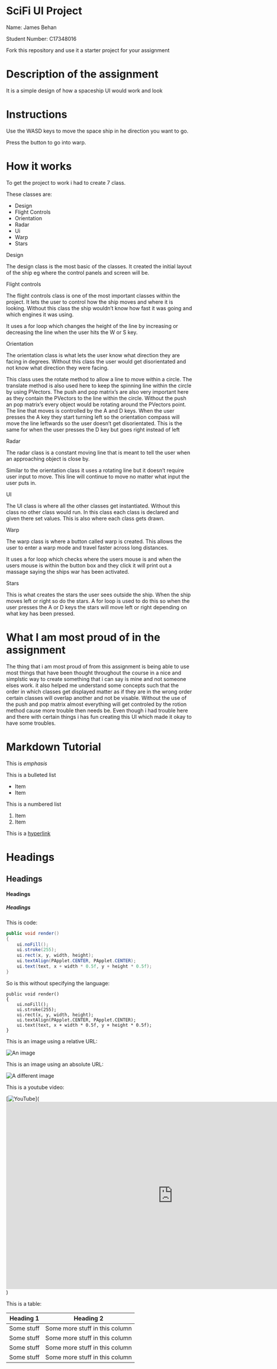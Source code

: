 # SciFi UI Project

Name: James Behan

Student Number: C17348016

Fork this repository and use it a starter project for your assignment

# Description of the assignment

It is a simple design of how a spaceship UI would work and look 

# Instructions

Use the WASD keys to move the space ship in he direction you want to go.

Press the button to go into warp.

# How it works

To get the project to work i had to create 7 class.

These classes are: 
- Design 
- Flight Controls  
- Orientation 
- Radar 
- Ui 
- Warp 
- Stars 

Design

The design class is the most basic of the classes. It created the initial layout of the ship eg where the control panels and screen will be. 

Flight controls 

The flight controls class is one of the most important classes within the project. It lets the user to control how the ship moves and where it is looking. Without this class the ship wouldn’t know how fast it was going and which engines it was using.

It uses a for loop which changes the height of the line by increasing or decreasing the line when the user hits the W or S key.  

Orientation  

The orientation class is what lets the user know what direction they are facing in degrees. Without this class the user would get disorientated and not know what direction they were facing.

This class uses the rotate method to allow a line to move within a circle. The translate method is also used here to keep the spinning line within the circle by using PVectors. The push and pop matrix’s are also very important here as they contain the PVectors to the line within the circle. Without the push an pop matrix’s every object would be rotating around the PVectors point. 
The line that moves is controlled by the A and D keys. When the user presses the A key they start turning left so the orientation compass will move the line leftwards so the user doesn’t get disorientated. This is the same for when the user presses the D key but goes right instead of left

Radar 

The radar class is a constant moving line that is meant to tell the user when an approaching object is close by. 

Similar to the orientation class it uses a rotating line but it doesn’t require user input to move. This line will continue to move no matter what input the user puts in. 

UI

The UI class is where all the other classes get instantiated. Without this class no other class would run. In this class each class is declared and given there set values. This is also where each class gets drawn. 

Warp 

The warp class is where a button called warp is created. This allows the user to enter a warp mode and travel faster across long distances. 

It uses a for loop which checks where the users mouse is and when the users mouse is within the button box and they click it will print out a massage saying the ships war has been activated. 

Stars

This is what creates the stars the user sees outside the ship. When the ship moves left or right so do the stars. A for loop is used to do this so when the user presses the A or D keys the stars will move left or right depending on what key has been pressed. 


# What I am most proud of in the assignment

The thing that i am most proud of from this assignment is being able to use most things that have been thought throughout the course in a nice and simplstic way to create something that i can say is mine and not someone elses work. it also helped me understand some concepts such that the order in which classes get displayed matter as if they are in the wrong order certain classes will overlap another and not be visable. Without the use of the push and pop matrix almost everything will get controled by the rotion method cause more trouble then needs be. Even though i had trouble here and there with certain things i has fun creating this UI which made it okay to have some troubles.   

# Markdown Tutorial

This is *emphasis*

This is a bulleted list

- Item
- Item

This is a numbered list

1. Item
1. Item

This is a [hyperlink](http://bryanduggan.org)

# Headings
## Headings
#### Headings
##### Headings

This is code:

```Java
public void render()
{
	ui.noFill();
	ui.stroke(255);
	ui.rect(x, y, width, height);
	ui.textAlign(PApplet.CENTER, PApplet.CENTER);
	ui.text(text, x + width * 0.5f, y + height * 0.5f);
}
```

So is this without specifying the language:

```
public void render()
{
	ui.noFill();
	ui.stroke(255);
	ui.rect(x, y, width, height);
	ui.textAlign(PApplet.CENTER, PApplet.CENTER);
	ui.text(text, x + width * 0.5f, y + height * 0.5f);
}
```

This is an image using a relative URL:

![An image](images/p8.png)

This is an image using an absolute URL:

![A different image](https://i.gyazo.com/110978af347a442b48e44b8b9d268dda.png)

This is a youtube video:

[![YouTube](https://i.ytimg.com/vi/a7CjNLhmqGI/hqdefault.jpg)](<iframe width="900" height="506" src="https://www.youtube.com/embed/a7CjNLhmqGI" frameborder="0" allow="accelerometer; autoplay; encrypted-media; gyroscope; picture-in-picture" allowfullscreen></iframe>)

This is a table:

| Heading 1 | Heading 2 |
|-----------|-----------|
|Some stuff | Some more stuff in this column |
|Some stuff | Some more stuff in this column |
|Some stuff | Some more stuff in this column |
|Some stuff | Some more stuff in this column |

